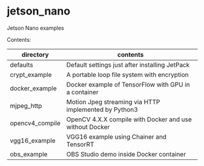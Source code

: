 # jetson_nano
Jetson Nano examples

Contents:

| directory       | contents                                                |
|-----------------|---------------------------------------------------------|
| defaults        | Default settings just after installing JetPack          |
| crypt_example   | A portable loop file system with encryption             |
| docker_example  | Docker example of TensorFlow with GPU in a container    |
| mjpeg_http      | Motion Jpeg streaming via HTTP implemented by Python3   |
| opencv4_compile | OpenCV 4.X.X compile with Docker and use without Docker |
| vgg16_example   | VGG16 example using Chainer and TensorRT                |
| obs_example     | OBS Studio demo inside Docker container                 |
